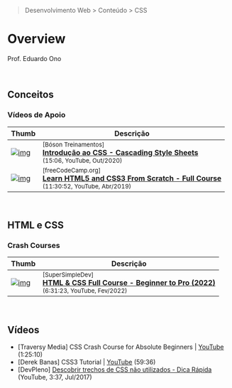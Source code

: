 > Desenvolvimento Web > Conteúdo > CSS

# Overview

Prof. Eduardo Ono

<br>

##  Conceitos


### Vídeos de Apoio

| Thumb | Descrição |
| --- | --- |
| [![img](https://img.youtube.com/vi/ZMCemNmB_v0/default.jpg)](https://youtu.be/ZMCemNmB_v0) | <sup>[Bóson Treinamentos]</sup><br>[__Introdução ao CSS - Cascading Style Sheets__](https://www.youtube.com/watch?v=ZMCemNmB_v0)<br><sub>(15:06, YouTube, Out/2020)</sub>
| [![img](https://img.youtube.com/vi/mU6anWqZJcc/default.jpg)](https://youtu.be/mU6anWqZJcc) | <sup>[freeCodeCamp.org]</sup><br>[__Learn HTML5 and CSS3 From Scratch - Full Course__](https://www.youtube.com/watch?v=mU6anWqZJcc)<br><sub>(11:30:52, YouTube, Abr/2019)</sub>

<br>

## HTML e CSS

### Crash Courses

| Thumb | Descrição |
| --- | --- |
| [![img](https://img.youtube.com/vi/G3e-cpL7ofc/default.jpg)](https://www.youtube.com/watch?v=G3e-cpL7ofc) | <sup>[SuperSimpleDev]</sup><br>[__HTML & CSS Full Course - Beginner to Pro (2022)__](https://www.youtube.com/watch?v=G3e-cpL7ofc)<br><sub>(6:31:23, YouTube, Fev/2022)</sub>

<br>

## Vídeos

* [Traversy Media] CSS Crash Course for Absolute Beginners | [YouTube](https://youtu.be/yfoY53QXEnI) (1:25:10)
* [Derek Banas] CSS3 Tutorial | [YouTube](https://youtu.be/CUxH_rWSI1k) (59:36)
* [DevPleno] [Descobrir trechos de CSS não utilizados - Dica Rápida](https://www.youtube.com/watch?v=NUxWnkyE0mY) (YouTube, 3:37, Jul/2017)

<br>

